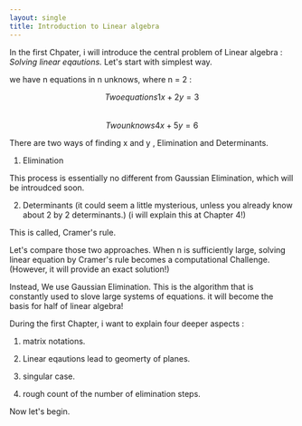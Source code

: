 ```yaml
---
layout: single
title: Introduction to Linear algebra 
---
```



In the first Chpater, i will  introduce the central problem of Linear algebra : *Solving linear eqautions.* 
Let's start with simplest way.

 we have n equations in n unknows, where n = 2 : 

$$Two equations 1x + 2y = 3$$   
$$Two unknows 4x + 5y = 6$$

There are two ways of finding x and y , Elimination and Determinants. 

1. Elimination 

This process is essentially no different from Gaussian Elimination, which will be introudced soon.  

2. Determinants (it could seem a little mysterious, unless you already know about 2 by 2 determinants.) 
(i will explain this at Chapter 4!) 

This is called, Cramer's rule. 

Let's compare those two approaches. 
When n is sufficiently large, solving linear equation by Cramer's rule becomes a computational Challenge. (However, it will provide an exact solution!) 

Instead, We use Gaussian Elimination. This is the algorithm that is constantly used to slove large systems of equations. it will become the basis for half of linear algebra! 


During the first Chapter, i want to explain four deeper aspects : 

1. matrix notations. 

2. Linear eqautions lead to geomerty of planes. 

3. singular case. 

4. rough count of the number of elimination steps. 
 
Now let's begin. 
